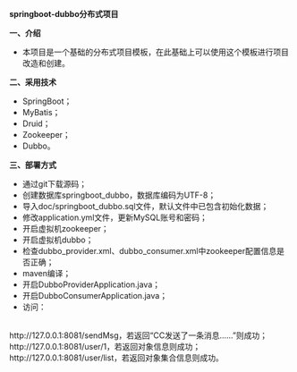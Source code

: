 **springboot-dubbo分布式项目**

**一、介绍**
- 本项目是一个基础的分布式项目模板，在此基础上可以使用这个模板进行项目改造和创建。

**二、采用技术**
- SpringBoot；
- MyBatis；
- Druid；
- Zookeeper；
- Dubbo。

**三、部署方式**
- 通过git下载源码；
- 创建数据库springboot_dubbo，数据库编码为UTF-8；
- 导入doc/springboot_dubbo.sql文件，默认文件中已包含初始化数据；
- 修改application.yml文件，更新MySQL账号和密码；
- 开启虚拟机zookeeper；
- 开启虚拟机dubbo；
- 检查dubbo_provider.xml、dubbo_consumer.xml中zookeeper配置信息是否正确；
- maven编译；
- 开启DubboProviderApplication.java；
- 开启DubboConsumerApplication.java；
- 访问：
<br>
http://127.0.0.1:8081/sendMsg，若返回“CC发送了一条消息......”则成功；
<br>
http://127.0.0.1:8081/user/1，若返回对象信息则成功；
<br>
http://127.0.0.1:8081/user/list，若返回对象集合信息则成功。


